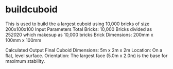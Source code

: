 # buildcuboid
This is used to build the a largest cuboid using 10,000 bricks of size 200x100x100
Input Parameters
Total Bricks: 10,000
Bricks divided as 25*20*20 which makesup as 10,000 bricks
Brick Dimensions: 200mm x 100mm x 100mm

Calculated Output
Final Cuboid Dimensions:
5m x 2m x 2m
Location:
On a flat, level surface.
Orientation:
The largest face (5.0m x 2.0m) is the base for maximum stability.
